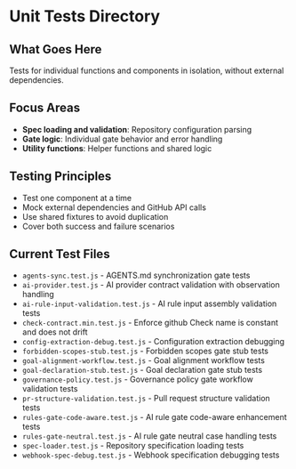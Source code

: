 # Unit Tests Directory

## What Goes Here
Tests for individual functions and components in isolation, without external dependencies.

## Focus Areas
- **Spec loading and validation**: Repository configuration parsing
- **Gate logic**: Individual gate behavior and error handling  
- **Utility functions**: Helper functions and shared logic

## Testing Principles
- Test one component at a time
- Mock external dependencies and GitHub API calls
- Use shared fixtures to avoid duplication
- Cover both success and failure scenarios

## Current Test Files
- `agents-sync.test.js` - AGENTS.md synchronization gate tests
- `ai-provider.test.js` - AI provider contract validation with observation handling
- `ai-rule-input-validation.test.js` - AI rule input assembly validation tests
- `check-contract.min.test.js` - Enforce github Check name is constant and does not drift
- `config-extraction-debug.test.js` - Configuration extraction debugging
- `forbidden-scopes-stub.test.js` - Forbidden scopes gate stub tests
- `goal-alignment-workflow.test.js` - Goal alignment workflow tests
- `goal-declaration-stub.test.js` - Goal declaration gate stub tests
- `governance-policy.test.js` - Governance policy gate workflow validation tests
- `pr-structure-validation.test.js` - Pull request structure validation tests
- `rules-gate-code-aware.test.js` - AI rule gate code-aware enhancement tests
- `rules-gate-neutral.test.js` - AI rule gate neutral case handling tests
- `spec-loader.test.js` - Repository specification loading tests
- `webhook-spec-debug.test.js` - Webhook specification debugging tests